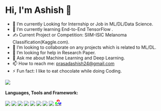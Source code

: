 # Hi, I'm Ashish 👋

<!--
**coolashishpt/coolashishpt** is a ✨ _special_ ✨ repository because its `README.md` (this file) appears on your GitHub profile.
-->

- 🔭 I’m currently Looking for Internship or Job in ML/DL/Data Science.
- 🌱 I’m currently learning End-to-End TensorFlow .
- ✍ Current Project or Competition: SIIM-ISIC Melanoma Classification(Kaggle.com).
- 👯 I’m looking to collaborate on any projects which is related to ML/DL.
- 🤔 I’m looking for help in Research Paper.
- 💬 Ask me about Machine Learning and Deep Learning.
- 📫 How to reach me: prasadashish24@gmail.com 
- ⚡ Fun fact: I like to eat chocolate while doing Coding.

<img src="https://github-readme-stats.vercel.app/api?username=coolashishpt&&show_icons=true&title_color=ffffff&icon_color=bb2acf&text_color=daf7dc&bg_color=151515">

**Languages, Tools and Framework:**  

<code><img height="20" src="https://newrelic-wpengine.netdna-ssl.com/wp-content/uploads/PythonLang-298x298.png"></code>
<code><img height="20" src="https://cdn.vox-cdn.com/thumbor/_AobZZDt_RVStktVR7mUZpBkovc=/0x0:640x427/1200x800/filters:focal(0x0:640x427)/cdn.vox-cdn.com/assets/1087137/java_logo_640.jpg"></code>
<code><img height="20" src="https://encrypted-tbn0.gstatic.com/images?q=tbn%3AANd9GcQT2rydzzneg-hTy9Ol9YTz0-qOapwY2_xKOg&usqp=CAU"></code>
<code><img height="20" src="https://miro.medium.com/max/765/1*qePzd2m_uIPvsozXYh89CQ.png"></code>
<code><img height="20" src="https://matplotlib.org/_static/logo2_compressed.svg"></code>
<code><img height="20" src="https://scikit-learn.org/stable/_static/scikit-learn-logo-small.png"></code>
<code><img height="20" src="https://camo.githubusercontent.com/0d08dc4f9466d347e8d28a951ea51e3430c6f92c/68747470733a2f2f73332e616d617a6f6e6177732e636f6d2f6b657261732e696f2f696d672f6b657261732d6c6f676f2d323031382d6c617267652d313230302e706e67"></code>
<code><img height="20" src="https://www.gstatic.com/devrel-devsite/prod/vbf66214f2f7feed2e5d8db155bab9ace53c57c494418a1473b23972413e0f3ac/tensorflow/images/lockup.svg"></code>
<code><img height="20" src="https://raw.githubusercontent.com/github/explore/80688e429a7d4ef2fca1e82350fe8e3517d3494d/topics/opencv/opencv.png"></code>
